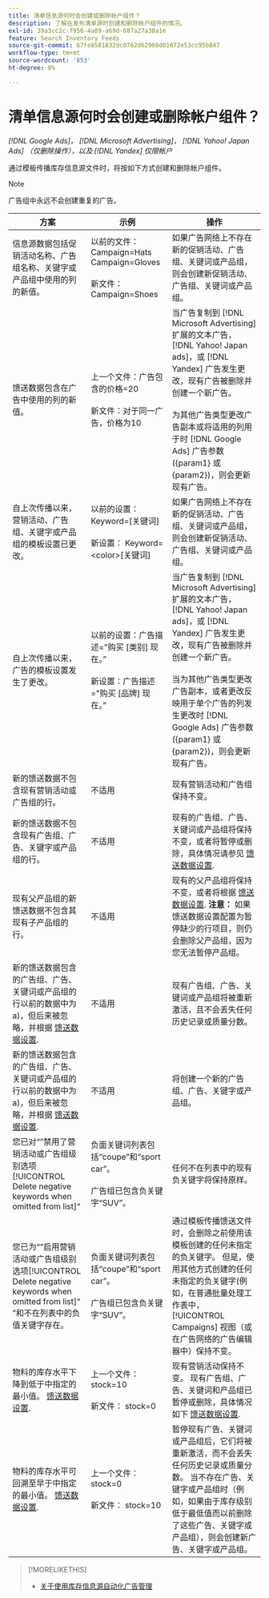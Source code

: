```yaml
---
title: 清单信息源何时会创建或删除帐户组件？
description: 了解在发布清单源时创建和删除帐户组件的情况。
exl-id: 39a3cc2c-f956-4a89-a69d-687a27a38a1e
feature: Search Inventory Feeds
source-git-commit: 67fe8581832dc0762d62908d01672e53cc95b847
workflow-type: tm+mt
source-wordcount: '853'
ht-degree: 0%

---
```


# 清单信息源何时会创建或删除帐户组件？

*[!DNL Google Ads]， [!DNL Microsoft Advertising]， [!DNL Yahoo! Japan Ads] （仅删除操作），以及 [!DNL Yandex] 仅限帐户*

通过模板传播库存信息源文件时，将按如下方式创建和删除帐户组件。

>[!NOTE]
>
>广告组中永远不会创建重复的广告。

| 方案 | 示例 | 操作 |
|----|----|----|
| 信息源数据包括促销活动名称、广告组名称、关键字或产品组中使用的列的新值。 | 以前的文件：<br>Campaign=Hats<br>Campaign=Gloves<br><br>新文件：<br>Campaign=Shoes | 如果广告网络上不存在新的促销活动、广告组、关键词或产品组，则会创建新促销活动、广告组、关键词或产品组。 |
| 馈送数据包含在广告中使用的列的新值。 | 上一个文件：广告包含的价格=20<br><br>新文件：对于同一广告，价格为10 | 当广告复制到 [!DNL Microsoft Advertising] 扩展的文本广告， [!DNL Yahoo! Japan ads]，或 [!DNL Yandex] 广告发生更改，现有广告被删除并创建一个新广告。<br><br>为其他广告类型更改广告副本或将适用的列用于时 [!DNL Google Ads] 广告参数({param1} 或 {param2})，则会更新现有广告。 |
| 自上次传播以来，营销活动、广告组、关键字或产品组的模板设置已更改。 | 以前的设置：Keyword=[关键词]<br><br>新设置： Keyword=&lt;color>[关键词] | 如果广告网络上不存在新的促销活动、广告组、关键词或产品组，则会创建新促销活动、广告组、关键词或产品组。 |
| 自上次传播以来，广告的模板设置发生了更改。 | 以前的设置：广告描述=&quot;购买 [类别] 现在。”<br><br>新设置：广告描述=&quot;购买 [品牌] 现在。” | 当广告复制到 [!DNL Microsoft Advertising] 扩展的文本广告， [!DNL Yahoo! Japan ads]，或 [!DNL Yandex] 广告发生更改，现有广告被删除并创建一个新广告。<br><br>当为其他广告类型更改广告副本，或者更改反映用于单个广告的列发生更改时 [!DNL Google Ads] 广告参数({param1} 或 {param2})，则会更新现有广告。 |
| 新的馈送数据不包含现有营销活动或广告组的行。 | 不适用 | 现有营销活动和广告组保持不变。 |
| 新的馈送数据不包含现有广告组、广告、关键字或产品组的行。 | 不适用 | 现有的广告组、广告、关键词或产品组将保持不变，或者将暂停或删除，具体情况请参见 [馈送数据设置](feed-settings-manage.md#feed-data-settings). |
| 现有父产品组的新馈送数据不包含其现有子产品组的行。 | 不适用 | 现有的父产品组将保持不变，或者将根据 [馈送数据设置](feed-settings-manage.md#feed-data-settings). <b>注意：</b> 如果馈送数据设置配置为暂停缺少的行项目，则仍会删除父产品组，因为您无法暂停产品组。 |
| 新的馈送数据包含的广告组、广告、关键词或产品组的行以前的数据中为a)，但后来被忽略，并根据 [馈送数据设置](feed-settings-manage.md#feed-data-settings). | 不适用 | 现有广告组、广告、关键词或产品组将被重新激活，且不会丢失任何历史记录或质量分数。 |
| 新的馈送数据包含的广告组、广告、关键词或产品组的行以前的数据中为a)，但后来被忽略，并根据 [馈送数据设置](feed-settings-manage.md#feed-data-settings). | 不适用 | 将创建一个新的广告组、广告、关键字或产品组。 |
| 您已对“”禁用了营销活动或广告组级别选项[!UICONTROL Delete negative keywords when omitted from list]“ | 负面关键词列表包括“coupe”和“sport car”。<br><br>广告组已包含负关键字“SUV”。 | 任何不在列表中的现有负关键字将保持原样。 |
| 您已为“”启用营销活动或广告组级别选项[!UICONTROL Delete negative keywords when omitted from list]“ ”和不在列表中的负值关键字存在。 | 负面关键词列表包括“coupe”和“sport car”。<br><br>广告组已包含负关键字“SUV”。 | 通过模板传播馈送文件时，会删除之前使用该模板创建的任何未指定的负关键字。 但是，使用其他方式创建的任何未指定的负关键字(例如，在普通批量处理工作表中， [!UICONTROL Campaigns] 视图（或在广告网络的广告编辑器中）保持不变。 | | 已发布的信息源文件的组件计划结束日期出现。 | 不适用 | 现有营销活动保持不变。 现有的广告组、广告和关键字将保持不变、暂停或删除，具体情况如下 [馈送数据设置](feed-settings-manage.md#feed-data-settings). |
| 物料的库存水平下降到低于中指定的最小值。 [馈送数据设置](feed-settings-manage.md#feed-data-settings). | 上一个文件： stock=10<br><br>新文件： stock=0 | 现有营销活动保持不变。 现有广告组、广告、关键词和产品组已暂停或删除，具体情况如下 [馈送数据设置](feed-settings-manage.md#feed-data-settings). |
| 物料的库存水平可回溯至早于中指定的最小值。 [馈送数据设置](feed-settings-manage.md#feed-data-settings). | 上一个文件： stock=0<br><br> 新文件： stock=10 | 暂停现有广告、关键词或产品组后，它们将被重新激活，而不会丢失任何历史记录或质量分数。 当不存在广告、关键字或产品组时（例如，如果由于库存级别低于最低值而以前删除了这些广告、关键字或产品组），则会创建新广告、关键字或产品组。 |

>[!MORELIKETHIS]
>
>* [关于使用库存信息源自动化广告管理](inventory-feeds-about.md)
